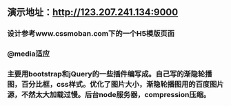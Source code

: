 ## 演示地址：http://123.207.241.134:9000

### 设计参考www.cssmoban.com下的一个H5模版页面

### @media适应

### 主要用bootstrap和jQuery的一些插件编写成。自己写的渐隐轮播图，百分比框，css样式。优化了图片大小，渐隐轮播图用的百度图片源，不然太大加载过慢。后台node服务器，compression压缩。
